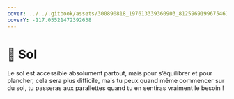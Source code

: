```yaml
---
cover: ../../.gitbook/assets/300890818_197613339360903_8125969199675461098_n.jpg
coverY: -117.05521472392638
---
```


# 📍 Sol

Le sol est accessible absolument partout, mais pour s’équilibrer et pour plancher, cela sera plus difficile, mais tu peux quand même commencer sur du sol, tu passeras aux parallettes quand tu en sentiras vraiment le besoin !
